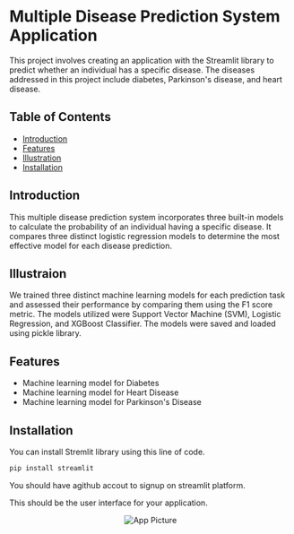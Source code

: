 # Multiple Disease Prediction System Application

This project involves creating an application with the Streamlit library to predict whether an individual has a specific disease. 
The diseases addressed in this project include diabetes, Parkinson's disease, and heart disease.
## Table of Contents

- [Introduction](#introduction)
- [Features](#features)
- [Illustration](#illustration)
- [Installation](#installation)

## Introduction

This multiple disease prediction system incorporates three built-in models to calculate the probability of an individual having a specific disease. 
It compares three distinct logistic regression models to determine the most effective model for each disease prediction.

## Illustraion

We trained three distinct machine learning models for each prediction task and assessed their performance by comparing them using the F1 score metric. 
The models utilized were Support Vector Machine (SVM), Logistic Regression, and XGBoost Classifier.
The models were saved and loaded using pickle library.


## Features

- Machine learning model for Diabetes
- Machine learning model for Heart Disease
- Machine learning model for Parkinson's Disease

## Installation

You can install Stremlit library using this line of code.
```bash
pip install streamlit
```
You should have agithub accout to signup on streamlit platform.

This should be the user interface for your application.

<center>
  <img src="[relative/path/to/image.jpg](https://github.com/AliAhmedDL/MDPS_APP/edit/main/README.md)" alt="App Picture">
</center>




